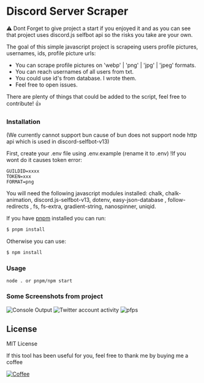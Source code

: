 # Discord Server Scraper

⚠ Dont Forget to give project a start if you enjoyed it and as you can see that project uses discord.js selfbot api so the risks you take are your own.

The goal of this simple javascript project is scrapeing users profile pictures, usernames, ids, profile picture urls:

- You can scrape profile pictures on 'webp' | 'png' | 'jpg' | 'jpeg' formats.
- You can reach usernames of all users from txt.
- You could use id's from database. I wrote them.
- Feel free to open issues.

There are plenty of things that could be added to the script, feel free to contribute! 👍

### Installation

(We currently cannot support bun cause of bun does not support node http api which is used in discord-selfbot-v13)

First, create your .env file using .env.example (rename it to .env) !If you wont do it causes token error:

```
GUILDID=xxxx
TOKEN=xxx
FORMAT=png
```

You will need the following javascript modules installed: chalk, chalk-animation, discord.js-selfbot-v13, dotenv, easy-json-database , follow-redirects , fs, fs-extra, gradient-string, nanospinner, uniqid.

If you have [pnpm](https://pnpm.io/) installed you can run:

```sh
$ pnpm install
```

Otherwise you can use:

```sh
$ npm install
```

### Usage

```
node . or pnpm/npm start
```

### Some Screenshots from project

![Console Output](https://cdn.discordapp.com/attachments/1001955561274876057/1004373037891723264/unknown.png)
![Twitter account activity](https://cdn.discordapp.com/attachments/1001955561274876057/1004372701714071593/unknown.png)
![pfps](https://cdn.discordapp.com/attachments/1001955561274876057/1004373286467154021/unknown.png)

## License

MIT License

If this tool has been useful for you, feel free to thank me by buying me a coffee

[![Coffee](https://www.buymeacoffee.com/assets/img/custom_images/orange_img.png)](https://www.buymeacoffee.com/sertchan)
